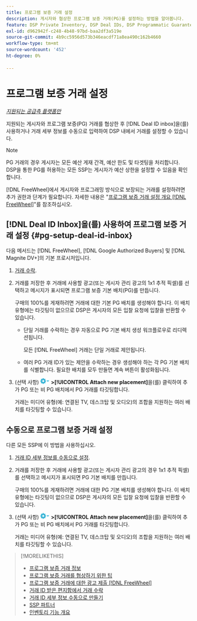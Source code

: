 ```yaml
---
title: 프로그램 보증 거래 설정
description: 게시자와 협상한 프로그램 보증 거래(PG)를 설정하는 방법을 알아봅니다.
feature: DSP Private Inventory, DSP Deal IDs, DSP Programmatic Guaranteed Deals
exl-id: d962942f-c248-4b48-97bd-baa2df3a519e
source-git-commit: 4b9cc5956d573b346eacdf71a8ea490c162b4660
workflow-type: tm+mt
source-wordcount: '452'
ht-degree: 0%

---
```


# 프로그램 보증 거래 설정

*[지원되는 공급측 플랫폼만](programmatic-guaranteed-about.md)*

지원되는 게시자와 프로그램 보증(PG) 거래를 협상한 후 [!DNL Deal ID inbox]을(를) 사용하거나 거래 세부 정보를 수동으로 입력하여 DSP 내에서 거래를 설정할 수 있습니다.

>[!NOTE]
>
> PG 거래의 경우 게시자는 모든 예산 게재 간격, 예산 한도 및 타겟팅을 처리합니다. DSP을 통한 PG를 허용하는 모든 SSP는 게시자가 예산 상한을 설정할 수 있음을 확인합니다.
>
> [!DNL FreeWheel]에서 게시자와 프로그래밍 방식으로 보장되는 거래를 설정하려면 추가 권한과 단계가 필요합니다. 자세한 내용은 &quot;[프로그램 보증 거래 설정 개요 [!DNL FreeWheel]](freewheel-overview.md)&quot;를 참조하십시오.

## [!DNL Deal ID Inbox]을(를) 사용하여 프로그램 보증 거래 설정 {#pg-setup-deal-id-inbox}

다음 메서드는 [!DNL FreeWheel], [!DNL Google Authorized Buyers] 및 [!DNL Magnite DV+]의 기본 프로시저입니다.

1. [거래 수락](deal-id-inbox-accept.md).

1. 거래를 저장한 후 거래에 사용할 광고(또는 게시자 관리 광고의 1x1 추적 픽셀)를 선택하고 메시지가 표시되면 프로그램 보증 기본 배치(PG)를 만듭니다.

   구매의 100%를 게재하려면 거래에 대한 기본 PG 배치를 생성해야 합니다. 이 배치 유형에는 타깃팅이 없으므로 DSP은 게시자의 모든 입찰 요청에 입찰을 반환할 수 있습니다.

   * 단일 거래를 수락하는 경우 자동으로 PG 기본 배치 생성 워크플로우로 리디렉션됩니다.

     모든 [!DNL FreeWheel] 거래는 단일 거래로 제안됩니다.

   * 여러 PG 거래 ID가 있는 제안을 수락하는 경우 생성해야 하는 각 PG 기본 배치를 식별합니다. 필요한 배치를 모두 만들면 계속 버튼이 활성화됩니다.

1. (선택 사항) ![옵션 메뉴](/help/dsp/assets/options-menu.png) **>[!UICONTROL Attach new placement]**&#x200B;을(를) 클릭하여 추가 PG 또는 비 PG 배치에서 PG 거래를 타깃팅합니다.

   거래는 미디어 유형(예: 연결된 TV, 데스크탑 및 오디오)의 조합을 지원하는 여러 배치를 타깃팅할 수 있습니다.

## 수동으로 프로그램 보증 거래 설정

다른 모든 SSP에 이 방법을 사용하십시오.

1. [거래 ID 세부 정보를 수동으로 설정](deal-id-create.md).

1. 거래를 저장한 후 거래에 사용할 광고(또는 게시자 관리 광고의 경우 1x1 추적 픽셀)를 선택하고 메시지가 표시되면 PG 기본 배치를 만듭니다.

   구매의 100%를 게재하려면 거래에 대한 PG 기본 배치를 생성해야 합니다. 이 배치 유형에는 타깃팅이 없으므로 DSP은 게시자의 모든 입찰 요청에 입찰을 반환할 수 있습니다.

1. (선택 사항) ![옵션 메뉴](/help/dsp/assets/options-menu.png) **>[!UICONTROL Attach new placement]**&#x200B;을(를) 클릭하여 추가 PG 또는 비 PG 배치에서 PG 거래를 타깃팅합니다.

   거래는 미디어 유형(예: 연결된 TV, 데스크탑 및 오디오)의 조합을 지원하는 여러 배치를 타깃팅할 수 있습니다.

>[!MORELIKETHIS]
>
>* [프로그램 보증 거래 정보](programmatic-guaranteed-about.md)
>* [프로그램 보증 거래를 협상하기 위한 팁](/help/dsp/inventory/programmatic-guaranteed-tips.md)
>* [프로그램 보증 거래에 대한 광고 제출 [!DNL FreeWheel]](freewheel-submit.md)
>* [거래 ID 받은 편지함에서 거래 수락](deal-id-inbox-accept.md)
>* [거래 ID 세부 정보 수동으로 만들기](deal-id-create.md)
>* [SSP 파트너](ssp-partners.md)
>* [인벤토리 기능 개요](inventory-overview.md)

